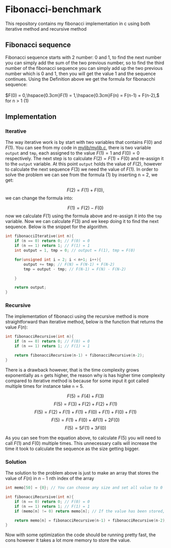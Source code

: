 # Fibonacci-benchmark
This repository contains my fibonacci implementation in c using both iterative method and recursive method

## Fibonacci sequence
Fibonacci sequence starts with 2 number: 0 and 1, to find the next number you can simply add the sum of the two previous number, so to find the third number of the fibonacci sequence you can simply add up the two previous number which is 0 and 1, then you will get the value 1 and the sequence continues. Using the Definition above we get the formula for fibonacchi sequence:
<br>
<br>
$F(0) = 0,\hspace{0.3cm}F(1) = 1,\hspace{0.3cm}F(n) = F(n-1) + F(n-2),$ for n > 1 (1)
<br>

## Implementation

### Iterative
The way iterative work is by start with two variables that contains $F(0)$ and $F(1)$. You can see from my code in [mylib/mylib.c](mylib/mylib.c), there is two variable `output` and `tmp`, each assigned to the value $F(1) = 1$ and $F(0) = 0$ respectively. The next step is to calculate $F(2)=F(1)+F(0)$ and re-assign it to the `output` variable. At this point `output` holds the value of $F(2)$, however to calculate the next sequence $F(3)$ we need the value of $F(1)$. In order to solve the problem we can see from the formula (1) by inserting n = 2, we get:

$$F(2) = F(1) + F(0),$$
we can change the formula into:

$$F(1) = F(2) - F(0)$$
now we calculate $F(1)$ using the formula above and re-assign it into the `tmp` variable. Now we can calculate $F(3)$ and we keep doing it to find the next sequence. Below is the snippet for the algorithm.

```c
int fibonacciIterative(int n){
    if (n == 0) return 0; // F(0) = 0
    if (n == 1) return 1; // F(1) = 1
    int output = 1, tmp = 0; // output = F(1), tmp = F(0)

    for(unsigned int i = 2; i < n+1; i++){
        output += tmp; // F(N) = F(N-1) + F(N-2)
        tmp = output - tmp; // F(N-1) = F(N) - F(N-2)

    }

    return output;
}
```
### Recursive
The implementation of fibonacci using the recursive method is more straightforward than iterative method, below is the function that returns the value $F(n)$:

```c
int fibonacciRecursive(int n){
    if (n == 0) return 0; // F(0) = 0
    if (n == 1) return 1; // F(1) = 1

    return fibonacciRecursive(n-1) + fibonacciRecursive(n-2);
}
```

There is a drawback however, that is the time complexity grows exponentially as `n` gets higher, the reason why is has higher time complexity compared to iterative method is because for some input it got called multiple times for instance take `n` = 5.

$$F(5) = F(4) + F(3)$$
$$F(5) = F(3) + F(2) + F(2) + F(1)$$
$$F(5) = F(2) + F(1) + F(1) + F(0) + F(1) + F(0) + F(1)$$
$$F(5) = F(1) + F(0) + 4F(1) + 2F(0)$$
$$F(5) = 5F(1) + 3F(0)$$

As you can see from the equation above, to calculate $F(5)$ you will need to call $F(1)$ and $F(0)$ multiple times. This unnecessary calls will increase the time it took to calculate the sequence as the size getting bigger.

### Solution
The solution to the problem above is just to make an array that stores the value of $F(n)$ in $n-1$ nth index of the array

```c
int memo[50] = {0}; // You can choose any size and set all value to 0 

int fibonacciRecursive(int n){
    if (n == 0) return 0; // F(0) = 0
    if (n == 1) return 1; // F(1) = 1
    if (memo[n] != 0) return memo[n]; // If the value has been stored, return it

    return memo[n] = fibonacciRecursive(n-1) + fibonacciRecursive(n-2); // Calculate the value and store it in the memo array
}
```
Now with some optimization the code should be running pretty fast, the cons  however it takes a lot more memory to store the value.